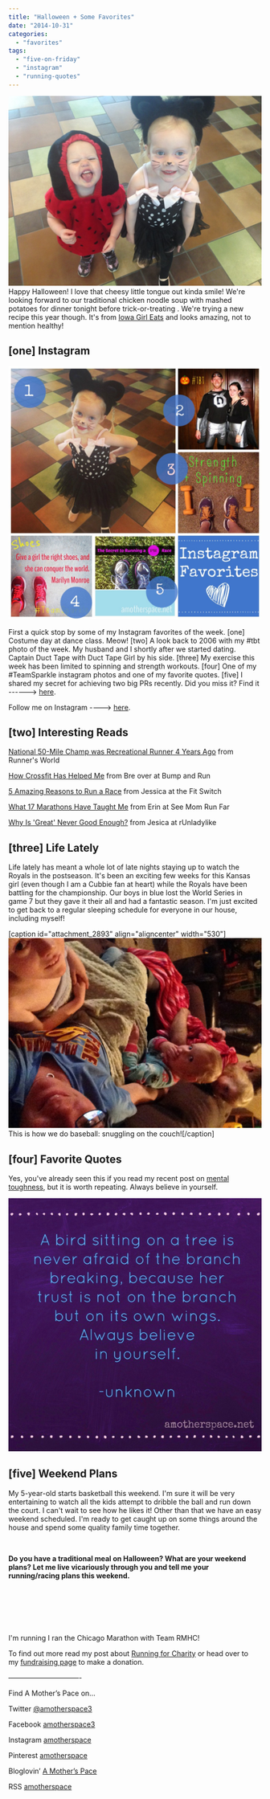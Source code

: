 ```yaml
---
title: "Halloween + Some Favorites"
date: "2014-10-31"
categories: 
  - "favorites"
tags: 
  - "five-on-friday"
  - "instagram"
  - "running-quotes"
---
```


![Halloween 2014 | amotherspace.net](images/IMG_1265-1024x768.jpg) Happy Halloween! I love that cheesy little tongue out kinda smile! We're looking forward to our traditional chicken noodle soup with mashed potatoes for dinner tonight before trick-or-treating . We're trying a new recipe this year though. It's from [Iowa Girl Eats](http://iowagirleats.com/2014/10/22/homemade-chicken-noodle-soup/?utm_source=feedburner&utm_medium=feed&utm_campaign=Feed%3A+IowaGirlEats+%28Iowa+Girl+Eats%29) and looks amazing, not to mention healthy!

## \[one\] Instagram

![Instagram | amotherspace.net](images/InstaOct31-1024x1024.jpg)

First a quick stop by some of my Instagram favorites of the week. \[one\] Costume day at dance class. Meow! \[two\] A look back to 2006 with my #tbt photo of the week. My husband and I shortly after we started dating. Captain Duct Tape with Duct Tape Girl by his side. \[three\] My exercise this week has been limited to spinning and strength workouts. \[four\] One of my #TeamSparkle instagram photos and one of my favorite quotes. \[five\] I shared my secret for achieving two big PRs recently. Did you miss it? Find it ------> [here](http://amotherspace.net/2014/10/the-secret-to-running-a-pr-race/ "The Secret to Running a PR Race").

Follow me on Instagram ----> [here](http://instagram.com/amotherspace).

## \[two\] Interesting Reads

[National 50-Mile Champ was Recreational Runner 4 Years Ago](http://m.runnersworld.com/general-interest/national-50-mile-champ-was-recreational-runner-4-years-ago?utm_content=buffer71b6b&utm_medium=social&utm_source=twitter.com&utm_campaign=buffer) from Runner's World

[How Crossfit Has Helped Me](http://bumpandrunchat.com/how-crossfit-has-helped-me/?utm_content=buffer6df27&utm_medium=social&utm_source=twitter.com&utm_campaign=buffer) from Bre over at Bump and Run

[5 Amazing Reasons to Run a Race](http://www.thefitswitch.org/2014/10/5-reasons-run-race/?utm_content=bufferdc956&utm_medium=social&utm_source=twitter.com&utm_campaign=buffer) from Jessica at the Fit Switch

[What 17 Marathons Have Taught Me](http://seemomrunfar.blogspot.com/2014/10/what-17-marathons-have-taught-me.html?spref=tw&utm_content=buffer61b5b&utm_medium=social&utm_source=twitter.com&utm_campaign=buffer) from Erin at See Mom Run Far

[Why Is 'Great' Never Good Enough?](http://www.runladylike.com/2014/10/21/great-never-good-enough/?utm_content=buffere5f93&utm_medium=social&utm_source=twitter.com&utm_campaign=buffer) from Jesica at rUnladylike

## \[three\] Life Lately

Life lately has meant a whole lot of late nights staying up to watch the Royals in the postseason. It's been an exciting few weeks for this Kansas girl (even though I am a Cubbie fan at heart) while the Royals have been battling for the championship. Our boys in blue lost the World Series in game 7 but they gave it their all and had a fantastic season. I'm just excited to get back to a regular sleeping schedule for everyone in our house, including myself!

\[caption id="attachment\_2893" align="aligncenter" width="530"\]![World Series | amotherspace.net](images/IMG_1308-e1414698020821-768x1024.jpg) This is how we do baseball: snuggling on the couch!\[/caption\]

## \[four\] Favorite Quotes

Yes, you've already seen this if you read my recent post on [mental toughness](http://amotherspace.net/2014/10/the-secret-to-running-a-pr-race/ "The Secret to Running a PR Race"), but it is worth repeating. Always believe in yourself.

[![Mental Side of Running | amotherspace.net](images/birdfinal.jpg)](http://amotherspace.net/wp-content/uploads/2014/10/birdfinal.jpg)

## \[five\] Weekend Plans

My 5-year-old starts basketball this weekend. I'm sure it will be very entertaining to watch all the kids attempt to dribble the ball and run down the court. I can't wait to see how he likes it! Other than that we have an easy weekend scheduled. I'm ready to get caught up on some things around the house and spend some quality family time together.

 

**Do you have a traditional meal on Halloween? What are your weekend plans? Let me live vicariously through you and tell me your running/racing plans this weekend.**

 

 

 

I'm running I ran the Chicago Marathon with Team RMHC!

To find out more read my post about [Running for Charity](http://amotherspace.net/2014/06/the-chicago-marathon-running-for-charity/) or head over to my [fundraising page](http://www.kintera.org/faf/donorReg/donorPledge.asp?ievent=1097960&supId=399266070) to make a donation.

——————————-

Find A Mother’s Pace on…

Twitter [@amotherspace3](https://twitter.com/amotherspace3)

Facebook [amotherspace3](http://facebook.com/amotherspace3)

Instagram [amotherspace](http://instagram.com/amotherspace)

Pinterest [amotherspace](http://pinterest.com/amotherspace/)

Bloglovin’ [A Mother’s Pace](http://www.bloglovin.com/en/blog/6680087)

RSS [amotherspace](http://feeds.feedburner.com/amotherspace)
